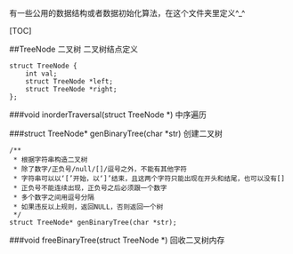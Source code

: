 有一些公用的数据结构或者数据初始化算法，在这个文件夹里定义^_^

[TOC]

##TreeNode 二叉树
二叉树结点定义

    struct TreeNode {
        int val;
        struct TreeNode *left;
        struct TreeNode *right;
    };

###void inorderTraversal(struct TreeNode *) 中序遍历

###struct TreeNode* genBinaryTree(char *str) 创建二叉树
```
/**
 * 根据字符串构造二叉树
 * 除了数字/正负号/null/[]/逗号之外，不能有其他字符
 * 字符串可以以‘[’开始，以‘]’结束，且这两个字符只能出现在开头和结尾，也可以没有[]
 * 正负号不能连续出现，正负号之后必须跟一个数字
 * 多个数字之间用逗号分隔
 * 如果违反以上规则，返回NULL，否则返回一个树
 */
struct TreeNode* genBinaryTree(char *str);
```
###void freeBinaryTree(struct TreeNode *) 回收二叉树内存
